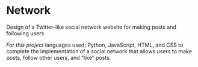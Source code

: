 # Network

Design of a Twitter-like social network website for making posts and following users

*For this project*
languages used; Python, JavaScript, HTML, and CSS to complete the implementation of a social network that allows users to make posts, follow other users, and “like” posts.

